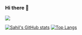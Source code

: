 ### Hi there 👋
![](https://komarev.com/ghpvc/?username=sahil-9898&color=green)
<!--
**sahil-9898/sahil-9898** is a ✨ _special_ ✨ repository because its `README.md` (this file) appears on your GitHub profile.

Here are some ideas to get you started:

- 🔭 I’m currently working on ...
- 🌱 I’m currently learning ...
- 👯 I’m looking to collaborate on ...
- 🤔 I’m looking for help with ...
- 💬 Ask me about ...
- 📫 How to reach me: ...
- 😄 Pronouns: ...
- ⚡ Fun fact: ...
-->
[![Sahil's GitHub stats](https://github-readme-stats.vercel.app/api?username=sahil-9898&show_icons=true&count_private=true&icon_color=805AD5&text_color=718096&bg_color=ffffff00)](https://github.com/anuraghazra/github-readme-stats)
[![Top Langs](https://github-readme-stats.vercel.app/api/top-langs/?username=sahil-9898&layout=compact&show_icons=true&hide=ejs,css&icon_color=805AD5&text_color=718096&bg_color=ffffff00&langs_count=10)](https://github.com/anuraghazra/github-readme-stats)
